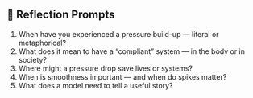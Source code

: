 ## 🌱 Reflection Prompts

1. When have you experienced a pressure build-up — literal or metaphorical?
2. What does it mean to have a “compliant” system — in the body or in society?
3. Where might a pressure drop save lives or systems?
4. When is smoothness important — and when do spikes matter?
5. What does a model need to tell a useful story?
